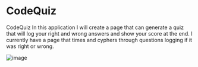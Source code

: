 # CodeQuiz
 CodeQuiz 
In this application I will create a page that can generate a quiz that will log your right and wrong answers and show your score at the end. I currently have a page that times and cyphers through questions logging if it was right or wrong.

![image](https://user-images.githubusercontent.com/83987530/122501125-1d78e780-cfc2-11eb-9b0e-6f972d1c6d81.png)
